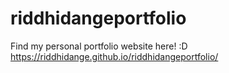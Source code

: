 # riddhidangeportfolio

Find my personal portfolio website here! :D https://riddhidange.github.io/riddhidangeportfolio/
